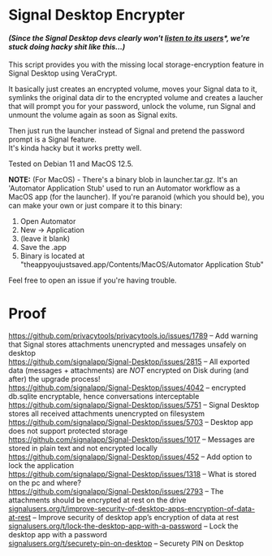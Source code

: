 # Signal Desktop Encrypter

#### _(Since the Signal Desktop devs clearly won't [listen to its users](#proof)\*, we're stuck doing hacky shit like this...)_

This script provides you with the missing local storage-encryption feature in Signal Desktop using VeraCrypt.

It basically just creates an encrypted volume, moves your Signal data to it, symlinks the original data dir to the encrypted volume and creates a laucher that will prompt you for your password, unlock the volume, run Signal and unmount the volume again as soon as Signal exits.

Then just run the launcher instead of Signal and pretend the password prompt is a Signal feature.<br>
It's kinda hacky but it works pretty well.

Tested on Debian 11 and MacOS 12.5.

**NOTE:** (For MacOS) - There's a binary blob in launcher.tar.gz. It's an 'Automator Application Stub' used to run an Automator workflow as a MacOS app (for the launcher).
If you're paranoid (which you should be), you can make your own or just compare it to this binary:

1. Open Automator
2. New -> Application
3. (leave it blank)
4. Save the .app
5. Binary is located at "theappyoujustsaved.app/Contents/MacOS/Automator Application Stub"

Feel free to open an issue if you're having trouble.

# Proof
https://github.com/privacytools/privacytools.io/issues/1789 – Add warning that Signal stores attachments unencrypted and messages unsafely on desktop <br>
https://github.com/signalapp/Signal-Desktop/issues/2815 – All exported data (messages + attachments) are *NOT* encrypted on Disk during (and after) the upgrade process! <br>
https://github.com/signalapp/Signal-Desktop/issues/4042 – encrypted db.sqlite encryptable, hence conversations interceptable <br>
https://github.com/signalapp/Signal-Desktop/issues/5751 – Signal Desktop stores all received attachments unencrypted on filesystem <br>
https://github.com/signalapp/Signal-Desktop/issues/5703 – Desktop app does not support protected storage <br>
https://github.com/signalapp/Signal-Desktop/issues/1017 – Messages are stored in plain text and not encrypted locally <br>
https://github.com/signalapp/Signal-Desktop/issues/452 – Add option to lock the application <br>
https://github.com/signalapp/Signal-Desktop/issues/1318 – What is stored on the pc and where? <br>
https://github.com/signalapp/Signal-Desktop/issues/2793 – The attachments should be encrypted at rest on the drive <br>
[signalusers.org/t/improve-security-of-desktop-apps-encryption-of-data-at-rest](https://community.signalusers.org/t/improve-security-of-desktop-apps-encryption-of-data-at-rest/26494) – 
Improve security of desktop app’s encryption of data at rest <br>
[signalusers.org/t/lock-the-desktop-app-with-a-password](https://community.signalusers.org/t/lock-the-desktop-app-with-a-password/1383) – 
Lock the desktop app with a password <br>
[signalusers.org/t/securety-pin-on-desktop](https://community.signalusers.org/t/securety-pin-on-desktop/17784) – 
Securety PIN on Desktop <br>

